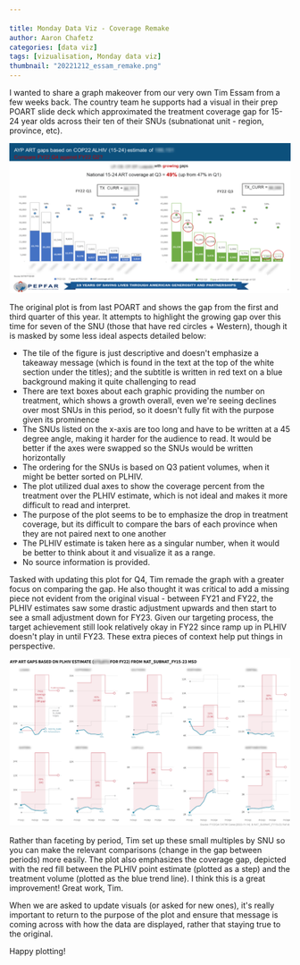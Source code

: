 ```yaml
---

title: Monday Data Viz - Coverage Remake
author: Aaron Chafetz
categories: [data viz]
tags: [vizualisation, Monday data viz]
thumbnail: "20221212_essam_remake.png"
---
```


I wanted to share a graph makeover from our very own Tim Essam from a few weeks back. The country team he supports had a visual in their prep POART slide deck which approximated the treatment coverage gap for 15-24 year olds across their ten of their SNUs (subnationat unit - region, province, etc). 

![original plot](/assets/images/posts/20221212_essam_original.png)

The original plot is from last POART and shows the gap from the first and third quarter of this year. It attempts to highlight the growing gap over this time for seven of the SNU (those that have red circles + Western), though it is masked by some less ideal aspects detailed below:

  - The tile of the figure is just descriptive and doesn't emphasize a takeaway message (which is found in the text at the top of the white section under the titles); and the subtitle is written in red text on a blue background making it quite challenging to read
  - There are text boxes about each graphic providing the number on treatment, which shows a growth overall, even we're seeing declines over most SNUs in this period, so it doesn't fully fit with the purpose given its prominence
  - The SNUs listed on the x-axis are too long  and have to be written at a 45 degree angle, making it harder for the audience to read. It would be better if the axes were swapped so the SNUs would be written horizontally
  - The ordering for the SNUs is based on Q3 patient volumes, when it might be better sorted on PLHIV.
  - The plot utilized dual axes to show the coverage percent from the treatment over the PLHIV estimate, which is not ideal and makes it more difficult to read and interpret.
  - The purpose of the plot seems to be to emphasize the drop in treatment coverage, but its difficult to compare the bars of each province when they are not paired next to one another
  - The PLHIV estimate is taken here as a singular number, when it would be better to think about it and visualize it as a range.
  - No source information is provided.

Tasked with updating this plot for Q4, Tim remade the graph with a greater focus on comparing the gap. He also thought it was critical to add a missing piece not evident from the original visual - between FY21 and FY22, the PLHIV estimates saw some drastic adjustment upwards and then start to see a small adjustment down for FY23. Given our targeting process, the target achievement still look relatively okay in FY22 since ramp up in PLHIV doesn't play in until FY23. These extra pieces of context help put things in perspective. 

![remake plot](/assets/images/posts/20221212_essam_remake.png)

Rather than faceting by period, Tim set up these small multiples by SNU so you can make the relevant comparisons (change in the gap between periods) more easily. The plot also emphasizes the coverage gap, depicted with the red fill between the PLHIV point estimate (plotted as a step) and the treatment volume (plotted as the blue trend line).  I think this is a great improvement! Great work, Tim.

When we are asked to update visuals (or asked for new ones), it's really important to return to the purpose of the plot and ensure that message is coming across with how the data are displayed, rather that staying true to the original.

Happy plotting!